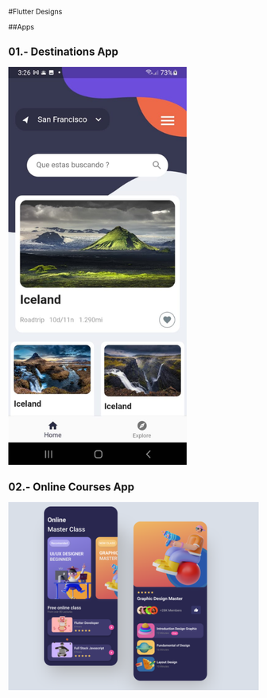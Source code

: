 #Flutter Designs


##Apps

## 01.- Destinations App
<img src="./assets/images/destinations.jpeg" height="800" />

## 02.- Online Courses App
<img src="./assets/images/online-courses.png" width="600" />